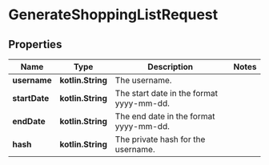 
# GenerateShoppingListRequest

## Properties
Name | Type | Description | Notes
------------ | ------------- | ------------- | -------------
**username** | **kotlin.String** | The username. | 
**startDate** | **kotlin.String** | The start date in the format yyyy-mm-dd. | 
**endDate** | **kotlin.String** | The end date in the format yyyy-mm-dd. | 
**hash** | **kotlin.String** | The private hash for the username. | 



